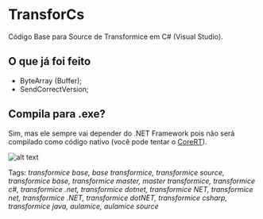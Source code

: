 # TransforCs
Código Base para Source de Transformice em C# (Visual Studio).

## O que já foi feito
- ByteArray (Buffer);
- SendCorrectVersion;

## Compila para .exe?
Sim, mas ele sempre vai depender do .NET Framework pois não será compilado como código nativo (você pode tentar o [CoreRT](https://github.com/dotnet/corert "Repositório Github, CoreRT")).

![alt text](https://i.imgur.com/Ito0Oiw.png "Aplicação em Execução")

Tags: <em>transformice base, base transformice, transformice source, transformice base, transformice master, master transformice, transformice c#, transformice .net, transformice dotnet, transformice NET, transformice net, transformice .NET, transformice dotNET, transformice csharp, transformice java, aulamice, aulamice source</em>
